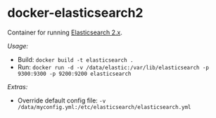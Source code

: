 docker-elasticsearch2
=====================

Container for running [Elasticsearch 2.x](https://www.elastic.co/products/elasticsearch).

*Usage:*

* Build: `docker build -t elasticsearch .`
* Run: `docker run -d -v /data/elastic:/var/lib/elasticsearch -p 9300:9300 -p 9200:9200 elasticsearch`

*Extras:*

* Override default config file: `-v /data/myconfig.yml:/etc/elasticsearch/elasticsearch.yml`
